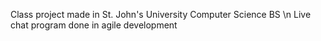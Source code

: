 Class project made in St. John's University Computer Science BS \n
Live chat program done in agile development
